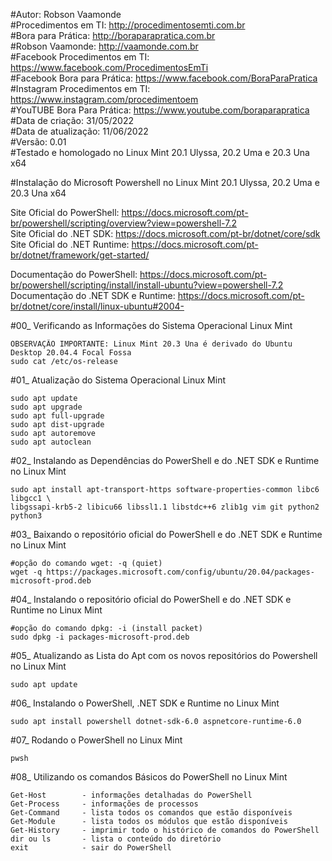 #Autor: Robson Vaamonde<br>
#Procedimentos em TI: http://procedimentosemti.com.br<br>
#Bora para Prática: http://boraparapratica.com.br<br>
#Robson Vaamonde: http://vaamonde.com.br<br>
#Facebook Procedimentos em TI: https://www.facebook.com/ProcedimentosEmTi<br>
#Facebook Bora para Prática: https://www.facebook.com/BoraParaPratica<br>
#Instagram Procedimentos em TI: https://www.instagram.com/procedimentoem<br>
#YouTUBE Bora Para Prática: https://www.youtube.com/boraparapratica<br>
#Data de criação: 31/05/2022<br>
#Data de atualização: 11/06/2022<br>
#Versão: 0.01<br>
#Testado e homologado no Linux Mint 20.1 Ulyssa, 20.2 Uma e 20.3 Una x64

#Instalação do Microsoft Powershell no Linux Mint 20.1 Ulyssa, 20.2 Uma e 20.3 Una x64

Site Oficial do PowerShell: https://docs.microsoft.com/pt-br/powershell/scripting/overview?view=powershell-7.2<br>
Site Oficial do .NET SDK: https://docs.microsoft.com/pt-br/dotnet/core/sdk<br>
Site Oficial do .NET Runtime: https://docs.microsoft.com/pt-br/dotnet/framework/get-started/

Documentação do PowerShell: https://docs.microsoft.com/pt-br/powershell/scripting/install/install-ubuntu?view=powershell-7.2<br>
Documentação do .NET SDK e Runtime: https://docs.microsoft.com/pt-br/dotnet/core/install/linux-ubuntu#2004-

#00_ Verificando as Informações do Sistema Operacional Linux Mint<br>

	OBSERVAÇÃO IMPORTANTE: Linux Mint 20.3 Una é derivado do Ubuntu Desktop 20.04.4 Focal Fossa
	sudo cat /etc/os-release

#01_ Atualização do Sistema Operacional Linux Mint<br>

	sudo apt update
	sudo apt upgrade
	sudo apt full-upgrade
	sudo apt dist-upgrade
	sudo apt autoremove
	sudo apt autoclean

#02_ Instalando as Dependências do PowerShell e do .NET SDK e Runtime no Linux Mint<br>

	sudo apt install apt-transport-https software-properties-common libc6 libgcc1 \
	libgssapi-krb5-2 libicu66 libssl1.1 libstdc++6 zlib1g vim git python2 python3

#03_ Baixando o repositório oficial do PowerShell e do .NET SDK e Runtime no Linux Mint<br>
	
	#opção do comando wget: -q (quiet)
	wget -q https://packages.microsoft.com/config/ubuntu/20.04/packages-microsoft-prod.deb

#04_ Instalando o repositório oficial do PowerShell e do .NET SDK e Runtime no Linux Mint<br>
	
	#opção do comando dpkg: -i (install packet)
	sudo dpkg -i packages-microsoft-prod.deb

#05_ Atualizando as Lista do Apt com os novos repositórios do Powershell no Linux Mint<br>
	
	sudo apt update

#06_ Instalando o PowerShell, .NET SDK e Runtime no Linux Mint<br>
	
	sudo apt install powershell dotnet-sdk-6.0 aspnetcore-runtime-6.0

#07_ Rodando o PowerShell no Linux Mint<br>
	
	pwsh

#08_ Utilizando os comandos Básicos do PowerShell no Linux Mint<br>

	Get-Host		- informações detalhadas do PowerShell
	Get-Process		- informações de processos
	Get-Command		- lista todos os comandos que estão disponíveis
	Get-Module		- lista todos os módulos que estão disponíveis
	Get-History		- imprimir todo o histórico de comandos do PowerShell
	dir ou ls 		- lista o conteúdo do diretório
	exit			- sair do PowerShell